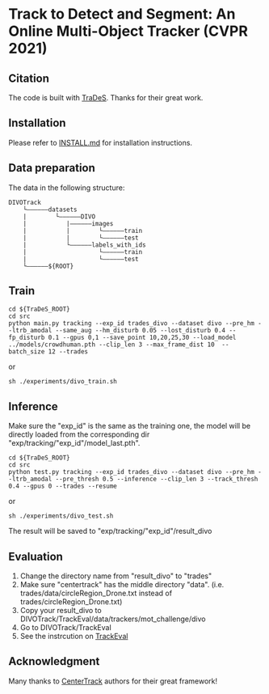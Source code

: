 # Track to Detect and Segment: An Online Multi-Object Tracker (CVPR 2021)

## Citation
The code is built with [TraDeS](https://github.com/JialianW/TraDeS). Thanks for their great work.

## Installation

Please refer to [INSTALL.md](https://github.com/shengyuhao/DIVOTrack/blob/main/Single_view_Tracking/TraDeS/readme/INSTALL.md) for installation instructions.

## Data preparation
The data in the following structure:
```
DIVOTrack
    └——————datasets
    |        └——————DIVO
    |           |——————images
    |           |        └——————train
    |           |        └——————test
    |           └——————labels_with_ids
    |                    └——————train
    |                    └——————test  
    └——————${ROOT}
```

## Train
```
cd ${TraDeS_ROOT}
cd src
python main.py tracking --exp_id trades_divo --dataset divo --pre_hm --ltrb_amodal --same_aug --hm_disturb 0.05 --lost_disturb 0.4 --fp_disturb 0.1 --gpus 0,1 --save_point 10,20,25,30 --load_model ../models/crowdhuman.pth --clip_len 3 --max_frame_dist 10  --batch_size 12 --trades
```
or

```
sh ./experiments/divo_train.sh
```
## Inference
Make sure the "exp_id" is the same as the training one, the model will be directly loaded from the corresponding dir "exp/tracking/"exp_id"/model_last.pth".
```
cd ${TraDeS_ROOT}
cd src
python test.py tracking --exp_id trades_divo --dataset divo --pre_hm --ltrb_amodal --pre_thresh 0.5 --inference --clip_len 3 --track_thresh 0.4 --gpus 0 --trades --resume
```
or
```
sh ./experiments/divo_test.sh
```
The result will be saved to "exp/tracking/"exp_id"/result_divo
## Evaluation
1. Change the directory name from "result_divo" to "trades"
2. Make sure "centertrack" has the middle directory "data". (i.e. trades/data/circleRegion_Drone.txt instead of trades/circleRegion_Drone.txt)
3. Copy your result_divo to DIVOTrack/TrackEval/data/trackers/mot_challenge/divo
4. Go to DIVOTrack/TrackEval
5. See the instrcution on [TrackEval](https://github.com/shengyuhao/DIVOTrack/tree/main/TrackEval)

## Acknowledgment
Many thanks to [CenterTrack](https://github.com/xingyizhou/CenterTrack) authors for their great framework!
